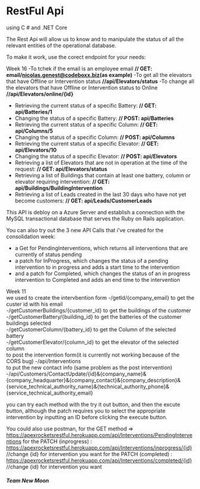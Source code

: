 # RestFul Api
using C # and .NET Core 



The Rest Api will allow us to know and to manipulate the status of all the relevant entities of the operational database.

To make it work, use the corect endpoint for your needs:

Week 16
-To tchek if the email is an employee email **// GET: email/nicolas.genest@codeboxx.biz(as example)**
-To get all the elevators that have Offline or Intervention status **//api/Elevators/status**
-To change all the elevators that have Offline or Intervention status to Online **//api/Elevators/online/{id}**

- Retrieving the current status of a specific Battery: **// GET: api/Batteries/1**
- Changing the status of a specific Battery: **// POST: api/Batteries**
- Retrieving the current status of a specific Column: **// GET: api/Columns/5**
- Changing the status of a specific Column: **// POST: api/Columns**
- Retrieving the current status of a specific Elevator: **// GET: api/Elevators/10**
- Changing the status of a specific Elevator: **// POST: api/Elevators**
- Retrieving a list of Elevators that are not in operation at the time of the request: **// GET: api/Elevators/status**
- Retrieving a list of Buildings that contain at least one battery, column or elevator requiring intervention: **//  GET: api/Buildings/BuildingIntervention**
- Retrieving a list of Leads created in the last 30 days who have not yet become customers: **// GET: api/Leads/CustomerLeads**

This API is debloy on a Azure Server and establish a connection with the MySQL transactional database that serves the Ruby on Rails application.

You can also try out the 3 new API Calls that i've created for the consolidation week:

- a Get for PendingInterventions, which returns all interventions that are currently of status pending 
- a patch for InProgress, which changes the status of a pending intervention to in progress and adds a start time to the intervention 
- and a patch for Completed, which changes the status of an in progress intervention to Completed and adds an end time to the intervention

Week 11 \
we used to create the intervbention form -/getId/{company_email} to get the custer id with his email\
                                         -/getCustomerBuildings/{customer_id} to get the buildings of the customer\
                                         -/getCustomerBattery/{building_id} to get the batteries of the customer buildings selected\
                                         -/getCustomerColumn/{battery_id} to get the Column of the selected battery\
                                         -/getCustomerElevator/{column_id} to get the elevator of the selected column\
 to post the intervention form(it is currently not working because of the CORS bug) -/api/Interventions\
 to put the new contact info (same problem as the post intervention) -/api/Customers/ContactUpdate/{id}&{company_name}&{company_headquarter}&{company_contact}&{company_description}&{service_technical_authority_name}&{technical_authority_phone}&{service_technical_authority_email}

you can try each method with the try it out button, and then the excute button, although the patch requires you to select the appropriate intervention by inputting an ID before clicking the execute button.

You could also use postman, for the GET method => https://apexrocketsrestful.herokuapp.com/api/Interventions/PendingInterventions for the PATCH (inprogress) : https://apexrocketsrestful.herokuapp.com/api/Interventions/inprogress/{id} //change {id} for intervention you want for the PATCH (completed) : https://apexrocketsrestful.herokuapp.com/api/Interventions/completed/{id} //change {id} for intervention you want

###### ***Team New Moon***
